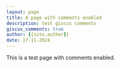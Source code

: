 ```yaml
---
layout: page
title: A page with comments enabled
description: test giscus comments
giscus_comments: true
author: {{site.author}}
date: 17-11-2024
---
```


This is a test page with comments enabled.
